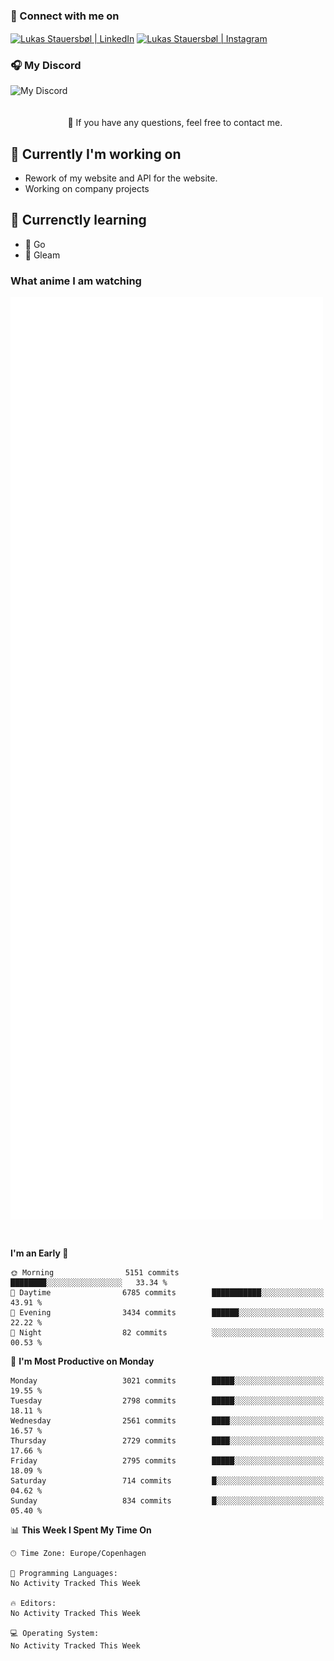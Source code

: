 ### 🔗 Connect with me on
<a href="https://www.instagram.com/lukas_stauersbol" target="_blank"><img align="center" src="https://raw.githubusercontent.com/stauersbol/stauersbol/main/images/instagram.svg" alt="Lukas Stauersbøl | LinkedIn" width="30px"/></a>
<a href="https://www.linkedin.com/in/lukas-stauersbol/" target="_blank"><img align="center" src="https://raw.githubusercontent.com/stauersbol/stauersbol/main/images/linkedin.svg" alt="Lukas Stauersbøl | Instagram" width="30px"/></a>

<p align="center">
 <h3>🎧 My Discord</h3>
 <img align="left" height="55px" src="https://discord.c99.nl/widget/theme-2/147806323323568128.png" alt="My Discord" />
</p>

<br/>
<br/>
<br/>
💬 If you have any questions, feel free to contact me.

## 🔭 Currently I'm working on
- Rework of my website and API for the website.
- Working on company projects
 
## 🌱 Currenctly learning
- 💙 Go
- 💜 Gleam

### What anime I am watching
<a href="https://anilist.co/user/slashiy/" align="center"><img align="center" width="500px" src="metrics.plugin.personal.anilist.svg" /></a>

<br/>

<!--START_SECTION:waka-->
**I'm an Early 🐤** 

```text
🌞 Morning                5151 commits        ████████░░░░░░░░░░░░░░░░░   33.34 % 
🌆 Daytime                6785 commits        ███████████░░░░░░░░░░░░░░   43.91 % 
🌃 Evening                3434 commits        ██████░░░░░░░░░░░░░░░░░░░   22.22 % 
🌙 Night                  82 commits          ░░░░░░░░░░░░░░░░░░░░░░░░░   00.53 % 
```
📅 **I'm Most Productive on Monday** 

```text
Monday                   3021 commits        █████░░░░░░░░░░░░░░░░░░░░   19.55 % 
Tuesday                  2798 commits        █████░░░░░░░░░░░░░░░░░░░░   18.11 % 
Wednesday                2561 commits        ████░░░░░░░░░░░░░░░░░░░░░   16.57 % 
Thursday                 2729 commits        ████░░░░░░░░░░░░░░░░░░░░░   17.66 % 
Friday                   2795 commits        █████░░░░░░░░░░░░░░░░░░░░   18.09 % 
Saturday                 714 commits         █░░░░░░░░░░░░░░░░░░░░░░░░   04.62 % 
Sunday                   834 commits         █░░░░░░░░░░░░░░░░░░░░░░░░   05.40 % 
```


📊 **This Week I Spent My Time On** 

```text
🕑︎ Time Zone: Europe/Copenhagen

💬 Programming Languages: 
No Activity Tracked This Week

🔥 Editors: 
No Activity Tracked This Week

💻 Operating System: 
No Activity Tracked This Week
```


<!--END_SECTION:waka-->
